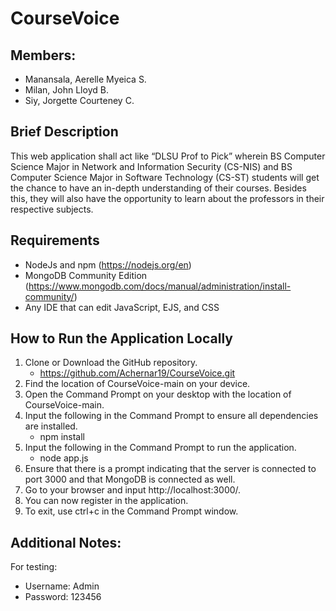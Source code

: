 # CourseVoice

## Members:
- Manansala, Aerelle Myeica S.
- Milan, John Lloyd B.
- Siy, Jorgette Courteney C.

## Brief Description
This web application shall act like “DLSU Prof to Pick” wherein BS Computer Science Major in Network and Information Security (CS-NIS) and BS Computer Science Major in Software Technology (CS-ST) students will get the chance to have an in-depth understanding of their courses. Besides this, they will also have the opportunity to learn about the professors in their respective subjects.

## Requirements
- NodeJs and npm (https://nodejs.org/en)
- MongoDB Community Edition (https://www.mongodb.com/docs/manual/administration/install-community/)
- Any IDE that can edit JavaScript, EJS, and CSS

## How to Run the Application Locally
1. Clone or Download the GitHub repository.
    -  https://github.com/Achernar19/CourseVoice.git
2. Find the location of CourseVoice-main on your device.
3. Open the Command Prompt on your desktop with the location of CourseVoice-main.
4. Input the following in the Command Prompt to ensure all dependencies are installed.
    - npm install
5. Input the following in the Command Prompt to run the application.
    - node app.js 
6. Ensure that there is a prompt indicating that the server is connected to port 3000 and that MongoDB is connected as well.
7. Go to your browser and input http://localhost:3000/.
8. You can now register in the application.
9. To exit, use ctrl+c in the Command Prompt window.

## Additional Notes:
For testing:
- Username: Admin
- Password: 123456
